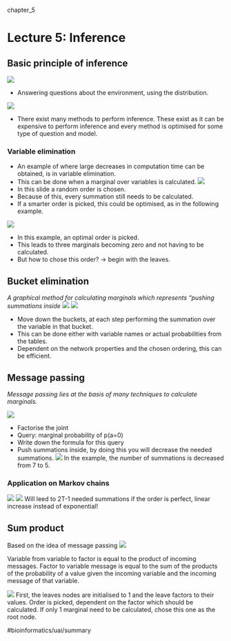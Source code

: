 chapter_5

# Lecture 5: Inference
## Basic principle of inference
![](chapter_5/image192.png)
* Answering questions about the environment, using the distribution.

![](chapter_5/image193.png)
* There exist many methods to perform inference. These exist as it can be expensive to perform inference and every method is optimised for some type of question and model.

### Variable elimination
* An example of where large decreases in computation time can be obtained, is in variable elimination. 
* This can be done when a marginal over variables is calculated.
![](chapter_5/image198.png)
* In this slide a random order is chosen. 
* Because of this, every summation still needs to be calculated. 
* If a smarter order is picked, this could be optimised, as in the following example.

![](chapter_5/image201.png)
* In this example, an optimal order is picked. 
* This leads to three marginals becoming zero and not having to be calculated.
* But how to chose this order? -> begin with the leaves.

## Bucket elimination
_A graphical method for calculating marginals which represents “pushing summations inside_
![](chapter_5/image210.png)
![](chapter_5/image216.png)
* Move down the buckets, at each step performing the summation over the variable in that bucket.
* This can be done either with variable names or actual probabilities from the tables.
* Dependent on the network properties and the chosen ordering, this can be efficient.

## Message passing
_Message passing lies at the basis of many techniques to calculate marginals._

![](chapter_5/image230.png)
* Factorise the joint
* Query: marginal probability of p(a=0)
* Write down the formula for this query
* Push summations inside, by doing this you will decrease the needed summations.
![](chapter_5/image236.png)
In the example, the number of summations is decreased from 7 to 5.

### Application on Markov chains
![](chapter_5/image237.png)
![](chapter_5/image238.png)
Will leed to 2T-1 needed summations if the order is perfect, linear increase instead of exponential!


## Sum product
Based on the idea of message passing
![](chapter_5/image294.png)

Variable from variable to factor is equal to the product of incoming messages.
Factor to variable message is equal to the sum of the products of the probability of a value given the incoming variable and the incoming message of that variable.

![](chapter_5/image297.png)
First, the leaves nodes are initialised to 1 and the leave factors to their values.
Order is picked, dependent on the factor which should be calculated. If only 1 marginal need to be calculated, chose this one as the root node.


#bioinformatics/uai/summary